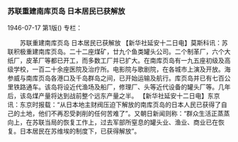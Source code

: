 ### 苏联重建南库页岛  日本居民已获解放

1946-07-17
第1版()
专栏：

　　苏联重建南库页岛
    日本居民已获解放
    【新华社延安十二日电】莫斯科讯：苏联积极重建南库页岛。二十二座煤矿，廿九个鱼类罐头公司。二个制革厂，六个大纸厂，皮革厂等都已开工，而多数工厂并已扩大。在南库页岛有一九五座初级及高级学校，一百二十余座医院及治疗所。电影院与歌剧院，在各城市上演及开放。海参威与南库页岛各港口及千岛群岛之间，已开始运输及航行。库页岛并已有七百公里铁路通车。该岛将设近代渔场及船厂，修理厂、头等近代设备的罐头厂等。几年后，该岛煤产量将达到战前整个远东产量之半。
    【新华社延安十二日电】东京讯：东京时报载：“从日本地主财阀压迫下解放的南库页岛的日本人民已获得了自己的土地，他们不再忍受剥削的任何苦难了”。又朝日新闻则称：“群众生活正蒸蒸向上，在苏联当局的恢复工作上，过去军部所窒息的罐头业、渔业、商业已在恢复。日本居民在苏维埃的制度下，已获得解放”。
